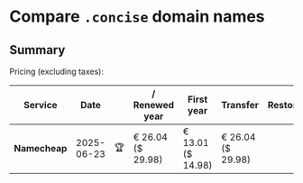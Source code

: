 # Compare `.concise` domain names

## Summary

Pricing (excluding taxes):

| Service | Date |  | / Renewed year | First year | Transfer | Restoration |
|--|--|--|--|--|--|--|
| **Namecheap** | 2025-06-23 | 🏆 | € 26.04<br>($ 29.98) | € 13.01<br>($ 14.98) | € 26.04<br>($ 29.98) |  |
